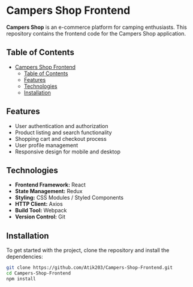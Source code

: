 # Campers Shop Frontend

**Campers Shop** is an e-commerce platform for camping enthusiasts. This repository contains the frontend code for the Campers Shop application.

## Table of Contents

- [Campers Shop Frontend](#campers-shop-frontend)
  - [Table of Contents](#table-of-contents)
  - [Features](#features)
  - [Technologies](#technologies)
  - [Installation](#installation)

## Features

- User authentication and authorization
- Product listing and search functionality
- Shopping cart and checkout process
- User profile management
- Responsive design for mobile and desktop

## Technologies

- **Frontend Framework:** React
- **State Management:** Redux
- **Styling:** CSS Modules / Styled Components
- **HTTP Client:** Axios
- **Build Tool:** Webpack
- **Version Control:** Git

## Installation

To get started with the project, clone the repository and install the dependencies:

```sh
git clone https://github.com/Atik203/Campers-Shop-Frontend.git
cd Campers-Shop-Frontend
npm install
```

